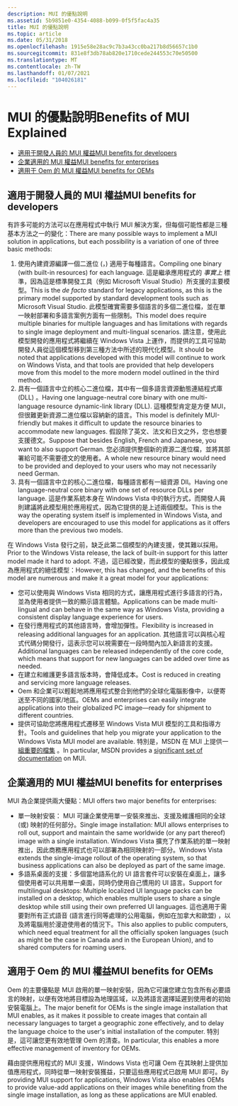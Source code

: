 ```yaml
---
description: MUI 的優點說明
ms.assetid: 5b9851e0-4354-4088-b099-0f5f5fac4a35
title: MUI 的優點說明
ms.topic: article
ms.date: 05/31/2018
ms.openlocfilehash: 1915e58e28ac9c7b3a43cc0ba217b8d56657c1b0
ms.sourcegitcommit: 831e8f3db78ab820e1710cede244553c70e50500
ms.translationtype: MT
ms.contentlocale: zh-TW
ms.lasthandoff: 01/07/2021
ms.locfileid: "104026181"
---
```

# <a name="benefits-of-mui-explained"></a><span data-ttu-id="7865f-103">MUI 的優點說明</span><span class="sxs-lookup"><span data-stu-id="7865f-103">Benefits of MUI Explained</span></span>

-   [<span data-ttu-id="7865f-104">適用于開發人員的 MUI 權益</span><span class="sxs-lookup"><span data-stu-id="7865f-104">MUI benefits for developers</span></span>](#mui-benefits-for-developers)
-   [<span data-ttu-id="7865f-105">企業適用的 MUI 權益</span><span class="sxs-lookup"><span data-stu-id="7865f-105">MUI benefits for enterprises</span></span>](#mui-benefits-for-enterprises)
-   [<span data-ttu-id="7865f-106">適用于 Oem 的 MUI 權益</span><span class="sxs-lookup"><span data-stu-id="7865f-106">MUI benefits for OEMs</span></span>](#mui-benefits-for-oems)

## <a name="mui-benefits-for-developers"></a><span data-ttu-id="7865f-107">適用于開發人員的 MUI 權益</span><span class="sxs-lookup"><span data-stu-id="7865f-107">MUI benefits for developers</span></span>

<span data-ttu-id="7865f-108">有許多可能的方法可以在應用程式中執行 MUI 解決方案，但每個可能性都是三種基本方法之一的變化：</span><span class="sxs-lookup"><span data-stu-id="7865f-108">There are many possible ways to implement a MUI solution in applications, but each possibility is a variation of one of three basic methods:</span></span>

1.  <span data-ttu-id="7865f-109">使用內建資源編譯一個二進位 (，) 適用于每種語言。</span><span class="sxs-lookup"><span data-stu-id="7865f-109">Compiling one binary (with built-in resources) for each language.</span></span> <span data-ttu-id="7865f-110">這是繼承應用程式的 *事實上* 標準，因為這是標準開發工具（例如 Microsoft Visual Studio）所支援的主要模型。</span><span class="sxs-lookup"><span data-stu-id="7865f-110">This is the *de facto* standard for legacy applications, as this is the primary model supported by standard development tools such as Microsoft Visual Studio.</span></span> <span data-ttu-id="7865f-111">此模型確實需要多個語言的多個二進位檔，並在單一映射部署和多語言案例方面有一些限制。</span><span class="sxs-lookup"><span data-stu-id="7865f-111">This model does require multiple binaries for multiple languages and has limitations with regards to single image deployment and multi-lingual scenarios.</span></span> <span data-ttu-id="7865f-112">請注意，使用此模型開發的應用程式將繼續在 Windows Vista 上運作，而提供的工具可協助開發人員從這個模型移到第三種方法中所述的現代化模型。</span><span class="sxs-lookup"><span data-stu-id="7865f-112">It should be noted that applications developed with this model will continue to work on Windows Vista, and that tools are provided that help developers move from this model to the more modern model outlined in the third method.</span></span>
2.  <span data-ttu-id="7865f-113">具有一個語言中立的核心二進位檔，其中有一個多語言資源動態連結程式庫 (DLL) 。</span><span class="sxs-lookup"><span data-stu-id="7865f-113">Having one language-neutral core binary with one multi-language resource dynamic-link library (DLL).</span></span> <span data-ttu-id="7865f-114">這種模型肯定是方便 MUI，但很難更新資源二進位檔以容納新的語言。</span><span class="sxs-lookup"><span data-stu-id="7865f-114">This model is definitely MUI-friendly but makes it difficult to update the resource binaries to accommodate new languages.</span></span> <span data-ttu-id="7865f-115">假設除了英文、法文和日文之外，您也想要支援德文。</span><span class="sxs-lookup"><span data-stu-id="7865f-115">Suppose that besides English, French and Japanese, you want to also support German.</span></span> <span data-ttu-id="7865f-116">您必須提供整個新的資源二進位檔，並將其部署給可能不需要德文的使用者。</span><span class="sxs-lookup"><span data-stu-id="7865f-116">A whole new resource binary would need to be provided and deployed to your users who may not necessarily need German.</span></span>
3.  <span data-ttu-id="7865f-117">具有一個語言中立的核心二進位檔，每種語言都有一組資源 Dll。</span><span class="sxs-lookup"><span data-stu-id="7865f-117">Having one language-neutral core binary with one set of resource DLLs per language.</span></span> <span data-ttu-id="7865f-118">這是作業系統本身在 Windows Vista 中的執行方式，而開發人員則建議將此模型用於應用程式，因為它提供的是上述兩個模型。</span><span class="sxs-lookup"><span data-stu-id="7865f-118">This is the way the operating system itself is implemented in Windows Vista, and developers are encouraged to use this model for applications as it offers more than the previous two models.</span></span>

<span data-ttu-id="7865f-119">在 Windows Vista 發行之前，缺乏此第二個模型的內建支援，使其難以採用。</span><span class="sxs-lookup"><span data-stu-id="7865f-119">Prior to the Windows Vista release, the lack of built-in support for this latter model made it hard to adopt.</span></span> <span data-ttu-id="7865f-120">不過，這已經改變，而此模型的優點很多，因此成為應用程式的絕佳模型：</span><span class="sxs-lookup"><span data-stu-id="7865f-120">However, this has changed, and the benefits of this model are numerous and make it a great model for your applications:</span></span>

-   <span data-ttu-id="7865f-121">您可以使用與 Windows Vista 相同的方式，讓應用程式進行多語言的行為，並為使用者提供一致的顯示語言體驗。</span><span class="sxs-lookup"><span data-stu-id="7865f-121">Applications can be made multi-lingual and can behave in the same way as Windows Vista, providing a consistent display language experience for users.</span></span>
-   <span data-ttu-id="7865f-122">在發行應用程式的其他語言時，會增加彈性。</span><span class="sxs-lookup"><span data-stu-id="7865f-122">Flexibility is increased in releasing additional languages for an application.</span></span> <span data-ttu-id="7865f-123">其他語言可以與核心程式代碼分開發行，這表示您可以視需要在一段時間內加入新語言的支援。</span><span class="sxs-lookup"><span data-stu-id="7865f-123">Additional languages can be released independently of the core code, which means that support for new languages can be added over time as needed.</span></span>
-   <span data-ttu-id="7865f-124">在建立和維護更多語言版本時，會降低成本。</span><span class="sxs-lookup"><span data-stu-id="7865f-124">Cost is reduced in creating and servicing more language releases.</span></span>
-   <span data-ttu-id="7865f-125">Oem 和企業可以輕鬆地將應用程式整合到他們的全球化電腦影像中，以便寄送至不同的國家/地區。</span><span class="sxs-lookup"><span data-stu-id="7865f-125">OEMs and enterprises can easily integrate applications into their globalized PC image—ready for shipment to different countries.</span></span>
-   <span data-ttu-id="7865f-126">提供可協助您將應用程式遷移至 Windows Vista MUI 模型的工具和指導方針。</span><span class="sxs-lookup"><span data-stu-id="7865f-126">Tools and guidelines that help you migrate your application to the Windows Vista MUI model are available.</span></span> <span data-ttu-id="7865f-127">特別是，MSDN 在 MUI 上提供一 [組重要的檔集](multilingual-user-interface.md) 。</span><span class="sxs-lookup"><span data-stu-id="7865f-127">In particular, MSDN provides a [significant set of documentation](multilingual-user-interface.md) on MUI.</span></span>

## <a name="mui-benefits-for-enterprises"></a><span data-ttu-id="7865f-128">企業適用的 MUI 權益</span><span class="sxs-lookup"><span data-stu-id="7865f-128">MUI benefits for enterprises</span></span>

<span data-ttu-id="7865f-129">MUI 為企業提供兩大優點：</span><span class="sxs-lookup"><span data-stu-id="7865f-129">MUI offers two major benefits for enterprises:</span></span>

-   <span data-ttu-id="7865f-130">單一映射安裝： MUI 可讓企業使用單一安裝來推出、支援及維護相同的全球 (或) 映射的任何部分。</span><span class="sxs-lookup"><span data-stu-id="7865f-130">Single image installation: MUI allows enterprises to roll out, support and maintain the same worldwide (or any part thereof) image with a single installation.</span></span> <span data-ttu-id="7865f-131">Windows Vista 擴充了作業系統的單一映射推出，因此商務應用程式也可以部署為相同映射的一部分。</span><span class="sxs-lookup"><span data-stu-id="7865f-131">Windows Vista extends the single-image rollout of the operating system, so that business applications can also be deployed as part of the same image.</span></span>
-   <span data-ttu-id="7865f-132">多語系桌面的支援：多個當地語系化的 UI 語言套件可以安裝在桌面上，讓多個使用者可以共用單一桌面，同時仍使用自己慣用的 UI 語言。</span><span class="sxs-lookup"><span data-stu-id="7865f-132">Support for multilingual desktops: Multiple localized UI language packs can be installed on a desktop, which enables multiple users to share a single desktop while still using their own preferred UI languages.</span></span> <span data-ttu-id="7865f-133">這也適用于需要對所有正式語音 (語言進行同等處理的公用電腦，例如在加拿大和歐盟) ，以及將電腦用於漫遊使用者的情況下。</span><span class="sxs-lookup"><span data-stu-id="7865f-133">This also applies to public computers, which need equal treatment for all the officially spoken languages (such as might be the case in Canada and in the European Union), and to shared computers for roaming users.</span></span>

## <a name="mui-benefits-for-oems"></a><span data-ttu-id="7865f-134">適用于 Oem 的 MUI 權益</span><span class="sxs-lookup"><span data-stu-id="7865f-134">MUI benefits for OEMs</span></span>

<span data-ttu-id="7865f-135">Oem 的主要優點是 MUI 啟用的單一映射安裝，因為它可讓您建立包含所有必要語言的映射，以便有效地將目標設為地理區域，以及將語言選擇延遲到使用者的初始安裝電腦上。</span><span class="sxs-lookup"><span data-stu-id="7865f-135">The major benefit for OEMs is the single image installation that MUI enables, as it makes it possible to create images that contain all necessary languages to target a geographic zone effectively, and to delay the language choice to the user's initial installation of the computer.</span></span> <span data-ttu-id="7865f-136">特別是，這可讓您更有效地管理 Oem 的清查。</span><span class="sxs-lookup"><span data-stu-id="7865f-136">In particular, this enables a more effective management of inventory for OEMs.</span></span>

<span data-ttu-id="7865f-137">藉由提供應用程式的 MUI 支援，Windows Vista 也可讓 Oem 在其映射上提供加值應用程式，同時從單一映射安裝獲益，只要這些應用程式已啟用 MUI 即可。</span><span class="sxs-lookup"><span data-stu-id="7865f-137">By providing MUI support for applications, Windows Vista also enables OEMs to provide value-add applications on their images while benefiting from the single image installation, as long as these applications are MUI enabled.</span></span>

 

 



